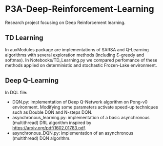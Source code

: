 # P3A-Deep-Reinforcement-Learning
Research project focusing on Deep Reinforcement learning.

## TD Learning
In auxModules package are implementations of SARSA and Q-Learning algorithms with several exploration methods (including Ɛ-greedy and softmax).
In Notebooks/TD_Learning.py we compared perfomance of these methods applied on deterministic and stochastic Frozen-Lake environment.


## Deep Q-Learning
In DQL file:
* DQN.py: implementation of Deep Q-Network algorithm on Pong-v0 environment. Modifying some parameters activate speed-up techniques such as Double DQN and N-steps DQN.
* asynchronous_learning.py: implementation of a basic asynchronous (multithread) DRL algorithm inspired by https://arxiv.org/pdf/1602.01783.pdf.
* asynchronous_DQN.py: implementation of an asynchronous (multithread) DQN algorithm.
